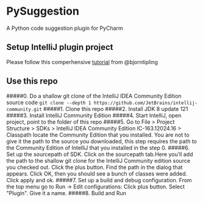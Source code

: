 # PySuggestion
A Python code suggestion plugin for PyCharm

## Setup IntelliJ plugin project
Please follow this comperhensive [tutorial](http://bjorn.tipling.com/how-to-make-an-intellij-idea-plugin-in-30-minutes) from @bjorntipling

## Use this repo
#####0. Do a shallow git clone of the IntelliJ IDEA Community Edition source code
``
git clone --depth 1 https://github.com/JetBrains/intellij-community.git
``
#####1. Clone this repo
#####2. Install JDK 8 update 121
#####3. Install IntelliJ Community Edition
#####4. Start IntelliJ, open project, point to the folder of this repo
#####5. Go to File > Project Structure > SDKs > IntelliJ IDEA Community Edition IC-163.12024.16 > Classpath
locate the Community Edition that you installed. You are not to give it the path to the source you downloaded, this step requires the path to the Community Edition of IntelliJ that you installed in the step 0.
#####6. Set up the sourcepath of SDK.
Click on the sourcepath tab.Here you’ll add the path to the shallow git clone for the IntelliJ Community edition source you checked out. Click the plus button. Find the path in the dialog that appears. Click OK, then you should see a bunch of classes were added. Click apply and ok.
#####7. Set up a build and debug configuration. 
From the top menu go to Run -> Edit configurations:
Click plus button. Select "Plugin". Give it a name.
#####8. Build and Run
